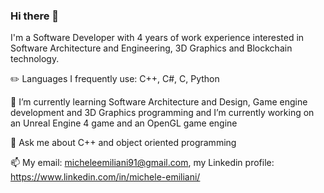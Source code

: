 ### Hi there 👋

I'm a Software Developer with 4 years of work experience interested in Software Architecture and Engineering, 3D Graphics and Blockchain technology.

✏️ Languages I frequently use: C++, C#, C, Python

🔭 I’m currently learning Software Architecture and Design, Game engine development and 3D Graphics programming and I’m currently working on an Unreal Engine 4 game and an OpenGL game engine

💬 Ask me about C++ and object oriented programming

📫 My email: micheleemiliani91@gmail.com, my Linkedin profile: https://www.linkedin.com/in/michele-emiliani/
